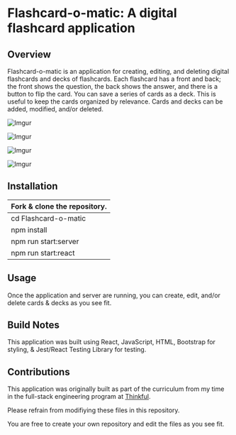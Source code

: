 # Flashcard-o-matic: A digital flashcard application

## Overview
Flashcard-o-matic is an application for creating, editing, and deleting digital flashcards and decks of flashcards. Each flashcard has a front and back; the front shows the question, the back shows the answer, and there is a button to flip the card. You can save a series of cards as a deck. This is useful to keep the cards organized by relevance. Cards and decks can be added, modified, and/or deleted.

![Imgur](https://i.imgur.com/YoqV8yk.png)

![Imgur](https://i.imgur.com/BMDLf6v.png)

![Imgur](https://i.imgur.com/SRA5YYm.png)

![Imgur](https://i.imgur.com/GP9wuhZ.png)

## Installation
Fork & clone the repository. |
---------------------------- |
cd Flashcard-o-matic             |
npm install                  |
npm run start:server         |
npm run start:react          |

## Usage
Once the application and server are running, you can create, edit, and/or delete cards & decks as you see fit.

## Build Notes
This application was built using React, JavaScript, HTML, Bootstrap for styling, & Jest/React Testing Library for testing.

## Contributions
This application was originally built as part of the curriculum from my time in the full-stack engineering program at [Thinkful](https://www.thinkful.com/).

Please refrain from modifiying these files in this repository.

You are free to create your own repository and edit the files as you see fit.
